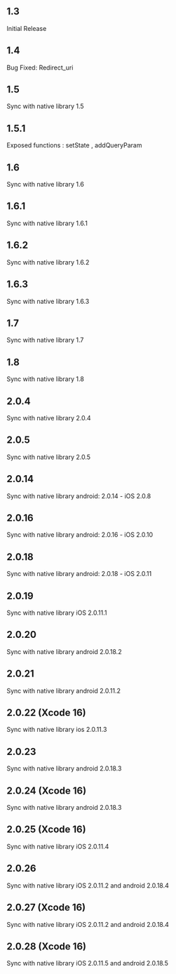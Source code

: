 ## 1.3

Initial Release

## 1.4

Bug Fixed: Redirect_uri

## 1.5

Sync with native library 1.5

## 1.5.1

Exposed functions : setState , addQueryParam

## 1.6

Sync with native library 1.6

## 1.6.1

Sync with native library 1.6.1

## 1.6.2

Sync with native library 1.6.2

## 1.6.3

Sync with native library 1.6.3


## 1.7

Sync with native library 1.7

## 1.8

Sync with native library 1.8

## 2.0.4

Sync with native library 2.0.4

## 2.0.5

Sync with native library 2.0.5

## 2.0.14

Sync with native library android: 2.0.14 - iOS 2.0.8

## 2.0.16

Sync with native library android: 2.0.16 - iOS 2.0.10

## 2.0.18

Sync with native library android: 2.0.18 - iOS 2.0.11


## 2.0.19

Sync with native library iOS 2.0.11.1


## 2.0.20

Sync with native library android 2.0.18.2

## 2.0.21

Sync with native library android 2.0.11.2



## 2.0.22 (Xcode 16)

Sync with native library ios 2.0.11.3


## 2.0.23

Sync with native library android 2.0.18.3


## 2.0.24 (Xcode 16)

Sync with native library android 2.0.18.3


## 2.0.25 (Xcode 16)

Sync with native library iOS 2.0.11.4

## 2.0.26

Sync with native library iOS 2.0.11.2 and android 2.0.18.4


## 2.0.27 (Xcode 16)

Sync with native library iOS 2.0.11.2 and android 2.0.18.4

## 2.0.28 (Xcode 16)

Sync with native library iOS 2.0.11.5 and android 2.0.18.5